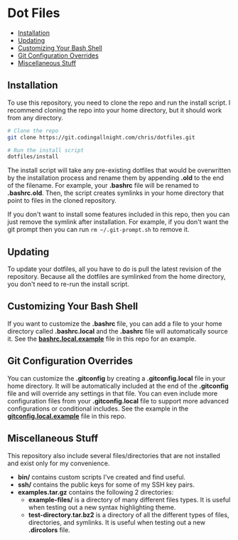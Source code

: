 # Dot Files

- [Installation](#installation)
- [Updating](#updating)
- [Customizing Your Bash Shell](#customizing-your-bash-shell)
- [Git Configuration Overrides](#git-configuration-overrides)
- [Miscellaneous Stuff](#miscellaneous-stuff)

## Installation

To use this repository, you need to clone the repo and run the install script. I recommend cloning the repo into your home directory, but it should work from any directory.

```bash
# Clone the repo
git clone https://git.codingallnight.com/chris/dotfiles.git

# Run the install script
dotfiles/install
```

The install script will take any pre-existing dotfiles that would be overwritten by the installation process and rename them by appending **.old** to the end of the filename. For example, your **.bashrc** file will be renamed to **.bashrc.old**. Then, the script creates symlinks in your home directory that point to files in the cloned repository.

If you don't want to install some features included in this repo, then you can just remove the symlink after installation. For example, if you don't want the git prompt then you can run `rm ~/.git-prompt.sh` to remove it.

## Updating

To update your dotfiles, all you have to do is pull the latest revision of the repository. Because all the dotfiles are symlinked from the home directory, you don't need to re-run the install script.

## Customizing Your Bash Shell

If you want to customize the **.bashrc** file, you can add a file to your home directory called **.bashrc.local** and the **.bashrc** file will automatically source it. See the [**bashrc.local.example**](bashrc.local.example) file in this repo for an example.

## Git Configuration Overrides

You can customize the **.gitconfig** by creating a **.gitconfig.local** file in your home directory. It will be automatically included at the end of the **.gitconfig** file and will override any settings in that file. You can even include more configuration files from your **.gitconfig.local** file to support more advanced configurations or conditional includes. See the example in the [**gitconfig.local.example**](gitconfig.local.example) file in this repo.

## Miscellaneous Stuff

This repository also include several files/directories that are not installed and exist only for my convenience.

- **bin/** contains custom scripts I've created and find useful.
- **ssh/** contains the public keys for some of my SSH key pairs.
- **examples.tar.gz** contains the following 2 directories:
  - **example-files/** is a directory of many different files types. It is useful when testing out a new syntax highlighting theme.
  - **test-directory.tar.bz2** is a directory of all the different types of files, directories, and symlinks. It is useful when testing out a new **.dircolors** file.



[_modeline]: # ( vi: set ts=4 sw=4 et wrap ft=markdown: )
